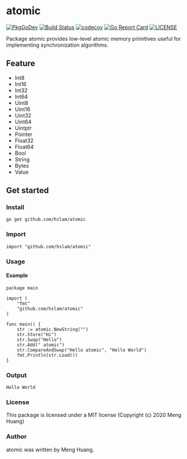 # atomic
[![PkgGoDev](https://pkg.go.dev/badge/github.com/hslam/atomic)](https://pkg.go.dev/github.com/hslam/atomic)
[![Build Status](https://github.com/hslam/atomic/workflows/build/badge.svg)](https://github.com/hslam/atomic/actions)
[![codecov](https://codecov.io/gh/hslam/atomic/branch/master/graph/badge.svg)](https://codecov.io/gh/hslam/atomic)
[![Go Report Card](https://goreportcard.com/badge/github.com/hslam/atomic)](https://goreportcard.com/report/github.com/hslam/atomic)
[![LICENSE](https://img.shields.io/github/license/hslam/atomic.svg?style=flat-square)](https://github.com/hslam/atomic/blob/master/LICENSE)

Package atomic provides low-level atomic memory primitives useful for implementing synchronization algorithms.

## Feature
* Int8
* Int16
* Int32
* Int64
* Uint8
* Uint16
* Uint32
* Uint64
* Uintptr
* Pointer
* Float32
* Float64
* Bool
* String
* Bytes
* Value

## Get started

### Install
```
go get github.com/hslam/atomic
```
### Import
```
import "github.com/hslam/atomic"
```
### Usage
#### Example
```
package main

import (
	"fmt"
	"github.com/hslam/atomic"
)

func main() {
	str := atomic.NewString("")
	str.Store("Hi")
	str.Swap("Hello")
	str.Add(" atomic")
	str.CompareAndSwap("Hello atomic", "Hello World")
	fmt.Println(str.Load())
}
```

### Output
```
Hello World
```

### License
This package is licensed under a MIT license (Copyright (c) 2020 Meng Huang)

### Author
atomic was written by Meng Huang.
